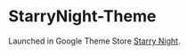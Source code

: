 # StarryNight-Theme
Launched in Google Theme Store [Starry Night](https://chromewebstore.google.com/detail/starry-night/dndjmocgnpjllgehflceifaconpigffe?hl=en-US&utm_source=ext_sidebar).
